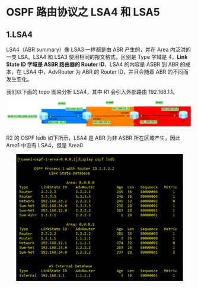 # OSPF 路由协议之 LSA4 和 LSA5

## 1.LSA4

LSA4（ABR summary）像 LSA3 一样都是由 ABR 产生的，并在 Area 内泛洪的一类 LSA。LSA4 和 LSA3 使用相同的报文格式，区别是 Type 字域是 4，**Link State ID 字域是 ASBR 路由器的 Router ID**，LSA4 的内容是 ASBR 到 ABR 的成本，在 LSA4 中，AdvRouter 为 ABR 的 Router ID，并且会随着 ABR 的不同而发生变化。

我们以下面的 topo 图来分析 LSA4，其中 R1 会引入外部路由 192.168.1.1。

<div align="center">
    <img src="ospf_static/108.png" width="800"/>
</div>

R2 的 OSPF lsdb 如下所示，LSA4 是 ABR 为非 ASBR 所在区域产生，因此 Area1 中没有 LSA4，但是 Area0 

<div align="center">
    <img src="ospf_static/109.png" width="450"/>
</div>